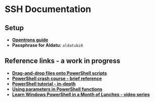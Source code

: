 # SSH Documentation
## Setup
- **[Opentrons guide](https://support.opentrons.com/s/article/Setting-up-SSH-access-to-your-OT-2)**
- **Passphrase for Aldatu:** `aldatubi0`

## Reference links - a work in progress
- **[Drag-and-drop files onto PowerShell scripts](https://stackoverflow.com/questions/2819908/drag-and-drop-to-a-powershell-script/67655089#67655089)**
- **[PowerShell crash course - brief reference](https://www.finitewisdom.com/blogs/joshua-golub/2020/11/27/a-crash-course-in-powershell-scripting)**
- **[PowerShell tutorial - in-depth](https://powershellbyexample.dev/)**
- **[Using parameters in PowerShell functions](https://www.techtarget.com/searchwindowsserver/tip/Understanding-the-parameters-of-Windows-PowerShell-functions)**
- **[Learn Windows PowerShell in a Month of Lunches - video series](https://www.youtube.com/playlist?list=PL6D474E721138865A)**
